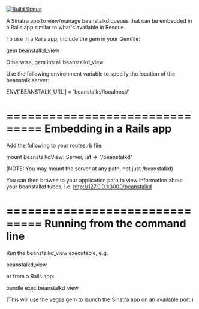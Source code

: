 [![Build Status](https://secure.travis-ci.org/denniskuczynski/beanstalkd_view.png?branch=master)](http://travis-ci.org/denniskuczynski/beanstalkd_view)

A Sinatra app to view/manage beanstalkd queues that can be embedded in a Rails app similar to what's available in Resque.

To use in a Rails app, include the gem in your Gemfile:

gem beanstalkd_view

Otherwise, gem install beanstalkd_view


Use the following environment variable to specify the location of the beanstalk server:

ENV['BEANSTALK_URL'] = 'beanstalk://localhost/'

===============================
 Embedding in a Rails app
===============================

Add the following to your routes.rb file:

mount BeanstalkdView::Server, :at => "/beanstalkd"


(NOTE: You may mount the server at any path, not just /beanstalkd)

You can then browse to your application path to view information about your beanstalkd tubes, i.e.
http://127.0.0.1:3000/beanstalkd

===============================
 Running from the command line
===============================

Run the beanstalkd_view executable, e.g.

beanstalkd_view

or from a Rails app:

bundle exec beanstalkd_view


(This will use the vegas gem to launch the Sinatra app on an available port.)
